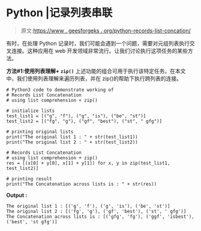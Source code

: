 # Python |记录列表串联

> 原文:[https://www . geesforgeks . org/python-records-list-concation/](https://www.geeksforgeeks.org/python-records-list-concatenation/)

有时，在处理 Python 记录时，我们可能会遇到一个问题，需要对元组列表执行交叉连接。这种应用在 web 开发领域非常流行。让我们讨论执行这项任务的某些方法。

**方法#1:使用列表理解+ `zip()`**
上述功能的组合可用于执行该特定任务。在本文中，我们使用列表理解来遍历列表，并在 zip()的帮助下执行跨列表的连接。

```
# Python3 code to demonstrate working of
# Records List Concatenation
# using list comprehension + zip()

# initialize lists
test_list1 = [("g", "f"), ("g", "is"), ("be", "st")]
test_list2 = [("fg", "g"), ("gf", "best"), ("st", " gfg")]

# printing original lists
print("The original list 1 : " + str(test_list1))
print("The original list 2 : " + str(test_list2))

# Records List Concatenation
# using list comprehension + zip()
res = [(x[0] + y[0], x[1] + y[1]) for x, y in zip(test_list1, test_list2)]

# printing result
print("The Concatenation across lists is : " + str(res))
```

**Output :**

```
The original list 1 : [('g', 'f'), ('g', 'is'), ('be', 'st')]
The original list 2 : [('fg', 'g'), ('gf', 'best'), ('st', ' gfg')]
The Concatenation across lists is : [('gfg', 'fg'), ('ggf', 'isbest'), ('best', 'st gfg')]

```